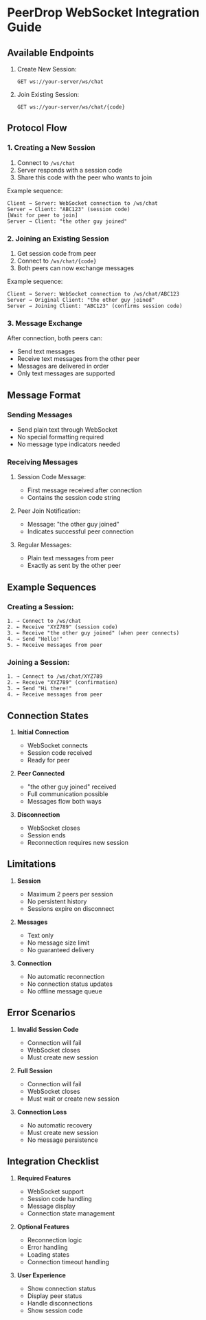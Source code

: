 # PeerDrop WebSocket Integration Guide

## Available Endpoints

1. Create New Session:

   ```
   GET ws://your-server/ws/chat
   ```

2. Join Existing Session:
   ```
   GET ws://your-server/ws/chat/{code}
   ```

## Protocol Flow

### 1. Creating a New Session

1. Connect to `/ws/chat`
2. Server responds with a session code
3. Share this code with the peer who wants to join

Example sequence:

```
Client → Server: WebSocket connection to /ws/chat
Server → Client: "ABC123" (session code)
[Wait for peer to join]
Server → Client: "the other guy joined"
```

### 2. Joining an Existing Session

1. Get session code from peer
2. Connect to `/ws/chat/{code}`
3. Both peers can now exchange messages

Example sequence:

```
Client → Server: WebSocket connection to /ws/chat/ABC123
Server → Original Client: "the other guy joined"
Server → Joining Client: "ABC123" (confirms session code)
```

### 3. Message Exchange

After connection, both peers can:

- Send text messages
- Receive text messages from the other peer
- Messages are delivered in order
- Only text messages are supported

## Message Format

### Sending Messages

- Send plain text through WebSocket
- No special formatting required
- No message type indicators needed

### Receiving Messages

1. Session Code Message:

   - First message received after connection
   - Contains the session code string

2. Peer Join Notification:

   - Message: "the other guy joined"
   - Indicates successful peer connection

3. Regular Messages:
   - Plain text messages from peer
   - Exactly as sent by the other peer

## Example Sequences

### Creating a Session:

```
1. → Connect to /ws/chat
2. ← Receive "XYZ789" (session code)
3. ← Receive "the other guy joined" (when peer connects)
4. → Send "Hello!"
5. ← Receive messages from peer
```

### Joining a Session:

```
1. → Connect to /ws/chat/XYZ789
2. ← Receive "XYZ789" (confirmation)
3. → Send "Hi there!"
4. ← Receive messages from peer
```

## Connection States

1. **Initial Connection**

   - WebSocket connects
   - Session code received
   - Ready for peer

2. **Peer Connected**

   - "the other guy joined" received
   - Full communication possible
   - Messages flow both ways

3. **Disconnection**
   - WebSocket closes
   - Session ends
   - Reconnection requires new session

## Limitations

1. **Session**

   - Maximum 2 peers per session
   - No persistent history
   - Sessions expire on disconnect

2. **Messages**

   - Text only
   - No message size limit
   - No guaranteed delivery

3. **Connection**
   - No automatic reconnection
   - No connection status updates
   - No offline message queue

## Error Scenarios

1. **Invalid Session Code**

   - Connection will fail
   - WebSocket closes
   - Must create new session

2. **Full Session**

   - Connection will fail
   - WebSocket closes
   - Must wait or create new session

3. **Connection Loss**
   - No automatic recovery
   - Must create new session
   - No message persistence

## Integration Checklist

1. **Required Features**

   - WebSocket support
   - Session code handling
   - Message display
   - Connection state management

2. **Optional Features**

   - Reconnection logic
   - Error handling
   - Loading states
   - Connection timeout handling

3. **User Experience**
   - Show connection status
   - Display peer status
   - Handle disconnections
   - Show session code
